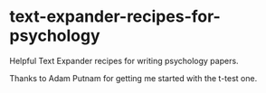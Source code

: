 text-expander-recipes-for-psychology
====================================

Helpful Text Expander recipes for writing psychology papers.

Thanks to Adam Putnam for getting me started with the t-test one.
